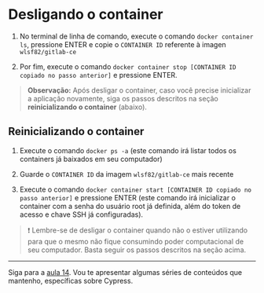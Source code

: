 # Desligando o container

1. No terminal de linha de comando, execute o comando `docker container ls`, pressione ENTER e copie o `CONTAINER ID` referente à imagen `wlsf82/gitlab-ce`

2. Por fim, execute o comando `docker container stop [CONTAINER ID copiado no passo anterior]` e pressione ENTER.

> **Observação:** Após desligar o container, caso você precise inicializar a aplicação novamente, siga os passos descritos na seção **reinicializando o container** (abaixo).

## Reinicializando o container

1. Execute o comando `docker ps -a` (este comando irá listar todos os containers já baixados em seu computador)
   
2. Guarde o `CONTAINER ID` da imagem `wlsf82/gitlab-ce` mais recente

3. Execute o comando `docker container start [CONTAINER ID copiado no passo anterior]` e pressione ENTER (este comando irá inicializar o container com a senha do usuário root já definida, além do token de acesso e chave SSH já configuradas).

> ❗ Lembre-se de desligar o container quando não o estiver utilizando para que o mesmo não fique consumindo poder computacional de seu computador. Basta seguir os passos descritos na seção acima.

___

Siga para a [aula 14](./14.md). Vou te apresentar algumas séries de conteúdos que mantenho, específicas sobre Cypress.
